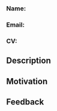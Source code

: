 ### Name: <Full Name>
### Email: <email>
### CV: <link to your CV>
<!--- ### LinkedIn: optional link to your profile -->
<!--- ### Telegram: optional TG link -->

## Description
<!---
Please include a summary of the changes 
-->

## Motivation
<!---
Optionally you can include your motivation and cover letter
-->

## Feedback
<!---
Optionally you can include challenge feedback
-->
